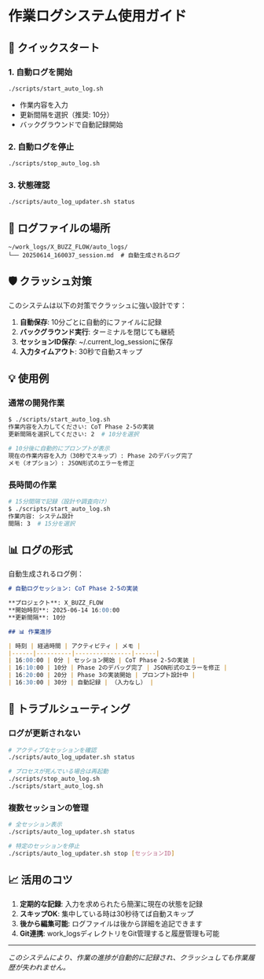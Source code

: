 # 作業ログシステム使用ガイド

## 🚀 クイックスタート

### 1. 自動ログを開始
```bash
./scripts/start_auto_log.sh
```
- 作業内容を入力
- 更新間隔を選択（推奨: 10分）
- バックグラウンドで自動記録開始

### 2. 自動ログを停止
```bash
./scripts/stop_auto_log.sh
```

### 3. 状態確認
```bash
./scripts/auto_log_updater.sh status
```

## 📝 ログファイルの場所
```
~/work_logs/X_BUZZ_FLOW/auto_logs/
└── 20250614_160037_session.md  # 自動生成されるログ
```

## 🛡️ クラッシュ対策

このシステムは以下の対策でクラッシュに強い設計です：

1. **自動保存**: 10分ごとに自動的にファイルに記録
2. **バックグラウンド実行**: ターミナルを閉じても継続
3. **セッションID保存**: ~/.current_log_sessionに保存
4. **入力タイムアウト**: 30秒で自動スキップ

## 💡 使用例

### 通常の開発作業
```bash
$ ./scripts/start_auto_log.sh
作業内容を入力してください: CoT Phase 2-5の実装
更新間隔を選択してください: 2  # 10分を選択

# 10分後に自動的にプロンプトが表示
現在の作業内容を入力（30秒でスキップ）: Phase 2のデバッグ完了
メモ（オプション）: JSON形式のエラーを修正
```

### 長時間の作業
```bash
# 15分間隔で記録（設計や調査向け）
$ ./scripts/start_auto_log.sh
作業内容: システム設計
間隔: 3  # 15分を選択
```

## 📊 ログの形式

自動生成されるログ例：
```markdown
# 自動ログセッション: CoT Phase 2-5の実装

**プロジェクト**: X_BUZZ_FLOW  
**開始時刻**: 2025-06-14 16:00:00  
**更新間隔**: 10分  

## 📊 作業進捗

| 時刻 | 経過時間 | アクティビティ | メモ |
|------|----------|----------------|------|
| 16:00:00 | 0分 | セッション開始 | CoT Phase 2-5の実装 |
| 16:10:00 | 10分 | Phase 2のデバッグ完了 | JSON形式のエラーを修正 |
| 16:20:00 | 20分 | Phase 3の実装開始 | プロンプト設計中 |
| 16:30:00 | 30分 | 自動記録 | （入力なし） |
```

## 🔧 トラブルシューティング

### ログが更新されない
```bash
# アクティブなセッションを確認
./scripts/auto_log_updater.sh status

# プロセスが死んでいる場合は再起動
./scripts/stop_auto_log.sh
./scripts/start_auto_log.sh
```

### 複数セッションの管理
```bash
# 全セッション表示
./scripts/auto_log_updater.sh status

# 特定のセッションを停止
./scripts/auto_log_updater.sh stop [セッションID]
```

## 📈 活用のコツ

1. **定期的な記録**: 入力を求められたら簡潔に現在の状態を記録
2. **スキップOK**: 集中している時は30秒待てば自動スキップ
3. **後から編集可能**: ログファイルは後から詳細を追記できます
4. **Git連携**: work_logsディレクトリをGit管理すると履歴管理も可能

---
*このシステムにより、作業の進捗が自動的に記録され、クラッシュしても作業履歴が失われません。*